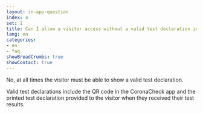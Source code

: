 ```yaml
---
layout: in-app-question
index: 4
set: 1
title: Can I allow a visitor access without a valid test declaration in the CoronaCheck app? 
lang: en
categories:
- en
- faq
showBreadCrumbs: true
showContact: true
---
```

No, at all times the visitor must be able to show a valid test declaration. 

Valid test declarations include the QR code in the CoronaCheck app and the printed test declaration provided to the visitor when they received their test results.
